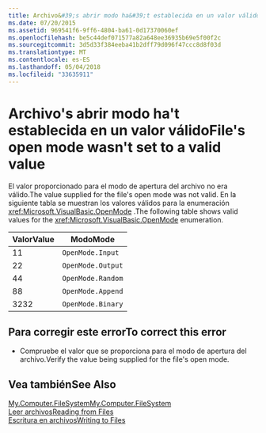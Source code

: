 ```yaml
---
title: Archivo&#39;s abrir modo ha&#39;t establecida en un valor válido
ms.date: 07/20/2015
ms.assetid: 969541f6-9ff6-4804-ba61-0d17370060ef
ms.openlocfilehash: be5c44def071577a82a648ee36935b69e5f00f2c
ms.sourcegitcommit: 3d5d33f384eeba41b2dff79d096f47ccc8d8f03d
ms.translationtype: MT
ms.contentlocale: es-ES
ms.lasthandoff: 05/04/2018
ms.locfileid: "33635911"
---
```

# <a name="file39s-open-mode-wasn39t-set-to-a-valid-value"></a><span data-ttu-id="32828-102">Archivo&#39;s abrir modo ha&#39;t establecida en un valor válido</span><span class="sxs-lookup"><span data-stu-id="32828-102">File&#39;s open mode wasn&#39;t set to a valid value</span></span>
<span data-ttu-id="32828-103">El valor proporcionado para el modo de apertura del archivo no era válido.</span><span class="sxs-lookup"><span data-stu-id="32828-103">The value supplied for the file's open mode was not valid.</span></span> <span data-ttu-id="32828-104">En la siguiente tabla se muestran los valores válidos para la enumeración <xref:Microsoft.VisualBasic.OpenMode> .</span><span class="sxs-lookup"><span data-stu-id="32828-104">The following table shows valid values for the <xref:Microsoft.VisualBasic.OpenMode> enumeration.</span></span>  
  
|<span data-ttu-id="32828-105">Valor</span><span class="sxs-lookup"><span data-stu-id="32828-105">Value</span></span>|<span data-ttu-id="32828-106">Modo</span><span class="sxs-lookup"><span data-stu-id="32828-106">Mode</span></span>|  
|-----------|----------|  
|<span data-ttu-id="32828-107">1</span><span class="sxs-lookup"><span data-stu-id="32828-107">1</span></span>|`OpenMode.Input`|  
|<span data-ttu-id="32828-108">2</span><span class="sxs-lookup"><span data-stu-id="32828-108">2</span></span>|`OpenMode.Output`|  
|<span data-ttu-id="32828-109">4</span><span class="sxs-lookup"><span data-stu-id="32828-109">4</span></span>|`OpenMode.Random`|  
|<span data-ttu-id="32828-110">8</span><span class="sxs-lookup"><span data-stu-id="32828-110">8</span></span>|`OpenMode.Append`|  
|<span data-ttu-id="32828-111">32</span><span class="sxs-lookup"><span data-stu-id="32828-111">32</span></span>|`OpenMode.Binary`|  
  
## <a name="to-correct-this-error"></a><span data-ttu-id="32828-112">Para corregir este error</span><span class="sxs-lookup"><span data-stu-id="32828-112">To correct this error</span></span>  
  
-   <span data-ttu-id="32828-113">Compruebe el valor que se proporciona para el modo de apertura del archivo.</span><span class="sxs-lookup"><span data-stu-id="32828-113">Verify the value being supplied for the file's open mode.</span></span>  
  
## <a name="see-also"></a><span data-ttu-id="32828-114">Vea también</span><span class="sxs-lookup"><span data-stu-id="32828-114">See Also</span></span>  
   
 [<span data-ttu-id="32828-115">My.Computer.FileSystem</span><span class="sxs-lookup"><span data-stu-id="32828-115">My.Computer.FileSystem</span></span>](xref:Microsoft.VisualBasic.FileIO.FileSystem)  
 [<span data-ttu-id="32828-116">Leer archivos</span><span class="sxs-lookup"><span data-stu-id="32828-116">Reading from Files</span></span>](../../visual-basic/developing-apps/programming/drives-directories-files/reading-from-files.md)  
 [<span data-ttu-id="32828-117">Escritura en archivos</span><span class="sxs-lookup"><span data-stu-id="32828-117">Writing to Files</span></span>](../../visual-basic/developing-apps/programming/drives-directories-files/writing-to-files.md)
